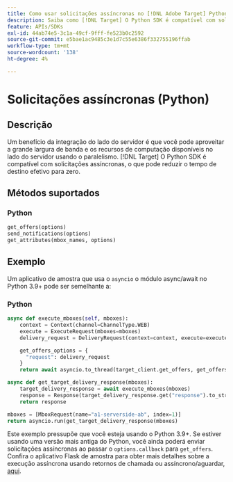 ```yaml
---
title: Como usar solicitações assíncronas no [!DNL Adobe Target] Python SDK
description: Saiba como [!DNL Target] O Python SDK é compatível com solicitações assíncronas, o que pode reduzir o tempo de destino efetivo para zero.
feature: APIs/SDKs
exl-id: 44ab74e5-3c1a-49cf-9fff-fe523b0c2592
source-git-commit: e5bae1ac9485c3e1d7c55e6386f332755196ffab
workflow-type: tm+mt
source-wordcount: '138'
ht-degree: 4%

---
```


# Solicitações assíncronas (Python)

## Descrição

Um benefício da integração do lado do servidor é que você pode aproveitar a grande largura de banda e os recursos de computação disponíveis no lado do servidor usando o paralelismo. [!DNL Target] O Python SDK é compatível com solicitações assíncronas, o que pode reduzir o tempo de destino efetivo para zero.

## Métodos suportados

### Python

```python {line-numbers="true"}
get_offers(options)
send_notifications(options)
get_attributes(mbox_names, options)
```

## Exemplo

Um aplicativo de amostra que usa o `asyncio` o módulo async/await no Python 3.9+ pode ser semelhante a:

### Python

```python {line-numbers="true"}
async def execute_mboxes(self, mboxes):
    context = Context(channel=ChannelType.WEB)
    execute = ExecuteRequest(mboxes=mboxes)
    delivery_request = DeliveryRequest(context=context, execute=execute)

    get_offers_options = {
      "request": delivery_request
    }
    return await asyncio.to_thread(target_client.get_offers, get_offers_options)

async def get_target_delivery_response(mboxes):
    target_delivery_response = await execute_mboxes(mboxes)
    response = Response(target_delivery_response.get("response").to_str(), status=200, mimetype='application/json')
    return response

mboxes = [MboxRequest(name="a1-serverside-ab", index=1)]
return asyncio.run(get_target_delivery_response(mboxes)
```

Este exemplo pressupõe que você esteja usando o Python 3.9+. Se estiver usando uma versão mais antiga do Python, você ainda poderá enviar solicitações assíncronas ao passar o `options.callback` para `get_offers`. Confira o aplicativo Flask de amostra para obter mais detalhes sobre a execução assíncrona usando retornos de chamada ou assíncrono/aguardar, [aqui](https://github.com/adobe/target-python-sdk/blob/main/samples/app.py).
